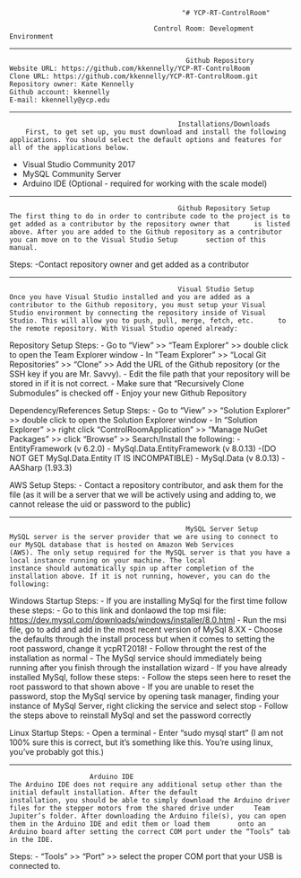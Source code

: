                                                "# YCP-RT-ControlRoom" 

                                        Control Room: Development Environment
                                        
________________________________________________________________________________________________________________________________________
                                                Github Repository
    Website URL: https://github.com/kkennelly/YCP-RT-ControlRoom
    Clone URL: https://github.com/kkennelly/YCP-RT-ControlRoom.git 
    Repository owner: Kate Kennelly  
    Github account: kkennelly 
    E-mail: kkennelly@ycp.edu
________________________________________________________________________________________________________________________________________
                                              Installations/Downloads
        First, to get set up, you must download and install the following applications. You should select the default options and features for all of the applications below. 
        
   - Visual Studio Community 2017
   - MySQL Community Server
   - Arduino IDE (Optional - required for working with the scale model)
________________________________________________________________________________________________________________________________________
                                              Github Repository Setup
	The first thing to do in order to contribute code to the project is to get added as a contributor by the repository owner that 		is listed above. After you are added to the Github repository as a contributor you can move on to the Visual Studio Setup 		section of this manual.

   Steps:
    -Contact repository owner and get added as a contributor
________________________________________________________________________________________________________________________________________
                                              Visual Studio Setup
	Once you have Visual Studio installed and you are added as a contributor to the Github repository, you must setup your Visual 		Studio environment by connecting the repository inside of Visual Studio. This will allow you to push, pull, merge, fetch, etc. 		to the remote repository. With Visual Studio opened already:

Repository Setup Steps:
    - Go to “View” >> “Team Explorer” >> double click to open the Team Explorer window
    - In "Team Explorer” >> “Local Git Repositories” >> “Clone” >> Add the URL of the Github repository (or the SSH key if you are 	       Mr. Savvy). 
        - Edit the file path that your repository will be stored in if it is not correct.
    - Make sure that “Recursively Clone Submodules” is checked off
    - Enjoy your new Github Repository

Dependency/References Setup Steps:
    - Go to “View” >> “Solution Explorer” >> double click to open the Solution Explorer window
    - In “Solution Explorer” >> right click “ControlRoomApplication” >> “Manage NuGet Packages” >> click “Browse” >> Search/Install the       following:
        - EntityFramework (v 6.2.0)
        - MySql.Data.EntityFramework (v 8.0.13)
                -(DO NOT GET MySql.Data.Entity IT IS INCOMPATIBLE)
        - MySql.Data (v 8.0.13)
        - AASharp (1.93.3)

AWS Setup Steps:
    - Contact a repository contributor, and ask them for the file (as it will be a server that we will be actively using and 	               adding to, we cannot release the uid or password to the public)
________________________________________________________________________________________________________________________________________
                                                MySQL Server Setup
	MySQL server is the server provider that we are using to connect to our MySQL database that is hosted on Amazon Web Services             (AWS). The only setup required for the MySQL server is that you have a local instance running on your machine. The local                 instance should automatically spin up after completion of the installation above. If it is not running, however, you can do the         following:

Windows Startup Steps:
    - If you are installing MySql for the first time follow these steps:
    	- Go to this link and donlaowd the top msi file: https://dev.mysql.com/downloads/windows/installer/8.0.html
	- Run the msi file, go to add and add in the most recent version of MySql 8.XX
	- Choose the defaults through the install process but when it comes to setting the root password, change it ycpRT2018!
	- Follow throught the rest of the installation as normal
	- The MySql service should immediately being running after you finish through the installation wizard
    - If you have already installed MySql, follow these steps:
    	- Follow the steps seen here to reset the root password to that shown above
	- If you are unable to reset the password, stop the MySql service by opening task manager, finding your instance of MySql 		  Server, right clicking the service and select stop
	- Follow the steps above to reinstall MySql and set the password correctly

Linux Startup Steps:
    - Open a terminal
    - Enter “sudo mysql start” (I am not 100% sure this is correct, but it’s something like this. You’re using linux, you’ve probably got this.)
________________________________________________________________________________________________________________________________________
						Arduino IDE
	The Arduino IDE does not require any additional setup other than the initial default installation. After the default 			installation, you should be able to simply download the Arduino driver files for the stepper motors from the shared drive under 	Team Jupiter’s folder. After downloading the Arduino file(s), you can open them in the Arduino IDE and edit them or load them 		onto an Arduino board after setting the correct COM port under the “Tools” tab in the IDE. 

Steps:
    - “Tools” >> “Port” >> select the proper COM port that your USB is connected to.
